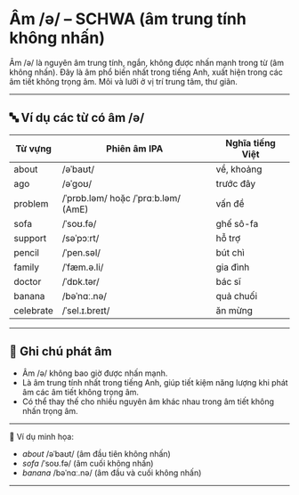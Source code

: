 # Âm /ə/ – SCHWA (âm trung tính không nhấn)

Âm /ə/ là nguyên âm trung tính, ngắn, không được nhấn mạnh trong từ (âm không nhấn). Đây là âm phổ biến nhất trong tiếng Anh, xuất hiện trong các âm tiết không trọng âm. Môi và lưỡi ở vị trí trung tâm, thư giãn.

---

## 🔤 Ví dụ các từ có âm /ə/

| Từ vựng      | Phiên âm IPA     | Nghĩa tiếng Việt         |
|--------------|------------------|--------------------------|
| about        | /əˈbaʊt/         | về, khoảng               |
| ago          | /əˈɡoʊ/          | trước đây                |
| problem      | /ˈprɒb.ləm/ hoặc /ˈprɑːb.ləm/ (AmE) | vấn đề       |
| sofa         | /ˈsoʊ.fə/        | ghế sô-fa                |
| support      | /səˈpɔːrt/       | hỗ trợ                   |
| pencil       | /ˈpen.səl/       | bút chì                  |
| family       | /ˈfæm.ə.li/      | gia đình                 |
| doctor       | /ˈdɒk.tər/       | bác sĩ                   |
| banana       | /bəˈnɑː.nə/      | quả chuối                |
| celebrate    | /ˈsel.ɪ.breɪt/   | ăn mừng                  |

---

## 📌 Ghi chú phát âm
- Âm /ə/ không bao giờ được nhấn mạnh.
- Là âm trung tính nhất trong tiếng Anh, giúp tiết kiệm năng lượng khi phát âm các âm tiết không trọng âm.
- Có thể thay thế cho nhiều nguyên âm khác nhau trong âm tiết không nhấn trọng âm.

---

🔁 Ví dụ minh họa:  
- *about* /əˈbaʊt/ (âm đầu tiên không nhấn)  
- *sofa* /ˈsoʊ.fə/ (âm cuối không nhấn)  
- *banana* /bəˈnɑː.nə/ (âm đầu và cuối không nhấn)

---
 